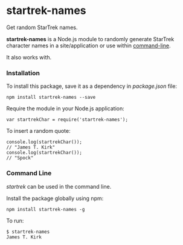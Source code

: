 # startrek-names
Get random StarTrek names.

**startrek-names** is a Node.js module to randomly generate StarTrek character names in a site/application or use within [command-line](#command-line).

It also works with.

### Installation
To install this package, save it as a dependency in _package.json_ file:
```
npm install startrek-names --save
```

Require the module in your Node.js application:
```
var startrekChar = require('startrek-names');
```

To insert a random quote:
```
console.log(startrekChar());
// "James T. Kirk"
console.log(startrekChar());
// "Spock"
```

### Command Line
_startrek_ can be used in the command line.

Install the package globally using npm:
```
npm install startrek-names -g
```

To run:
```
$ startrek-names
James T. Kirk
```